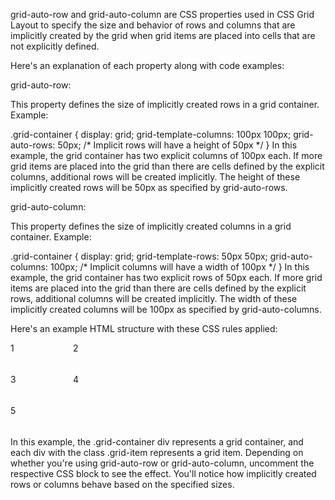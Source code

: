
grid-auto-row and grid-auto-column are CSS properties used in CSS Grid Layout to specify the size and behavior of rows and columns that are implicitly created by the grid when grid items are placed into cells that are not explicitly defined.

Here's an explanation of each property along with code examples:

grid-auto-row:

This property defines the size of implicitly created rows in a grid container.
Example:


.grid-container {
    display: grid;
    grid-template-columns: 100px 100px;
    grid-auto-rows: 50px; /* Implicit rows will have a height of 50px */
}
In this example, the grid container has two explicit columns of 100px each. If more grid items are placed into the grid than there are cells defined by the explicit columns, additional rows will be created implicitly. The height of these implicitly created rows will be 50px as specified by grid-auto-rows.

grid-auto-column:

This property defines the size of implicitly created columns in a grid container.
Example:


.grid-container {
    display: grid;
    grid-template-rows: 50px 50px;
    grid-auto-columns: 100px; /* Implicit columns will have a width of 100px */
}
In this example, the grid container has two explicit rows of 50px each. If more grid items are placed into the grid than there are cells defined by the explicit rows, additional columns will be created implicitly. The width of these implicitly created columns will be 100px as specified by grid-auto-columns.

Here's an example HTML structure with these CSS rules applied:


<!DOCTYPE html>
<html lang="en">
<head>
<meta charset="UTF-8">
<meta name="viewport" content="width=device-width, initial-scale=1.0">
<title>Grid Layout Example</title>
<style>
.grid-container {
    display: grid;
    grid-template-columns: 100px 100px;
    grid-auto-rows: 50px;
}

/* Uncomment this block for grid-auto-column example */
/*
.grid-container {
    display: grid;
    grid-template-rows: 50px 50px;
    grid-auto-columns: 100px;
}
*/

.grid-item {
    background-color: lightblue;
    border: 1px solid black;
}
</style>
</head>
<body>

<div class="grid-container">
    <div class="grid-item">1</div>
    <div class="grid-item">2</div>
    <div class="grid-item">3</div>
    <div class="grid-item">4</div>
    <div class="grid-item">5</div>
    <!-- Add more grid items here if needed -->
</div>

</body>
</html>
In this example, the .grid-container div represents a grid container, and each div with the class .grid-item represents a grid item. Depending on whether you're using grid-auto-row or grid-auto-column, uncomment the respective CSS block to see the effect. You'll notice how implicitly created rows or columns behave based on the specified sizes.
